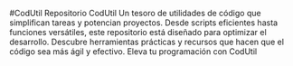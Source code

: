 #CodUtil
Repositorio CodUtil Un tesoro de utilidades de código que simplifican tareas y potencian proyectos. Desde scripts eficientes hasta funciones versátiles, este repositorio está diseñado para optimizar el desarrollo. Descubre herramientas prácticas y recursos que hacen que el código sea más ágil y efectivo. Eleva tu programación con CodUtil
